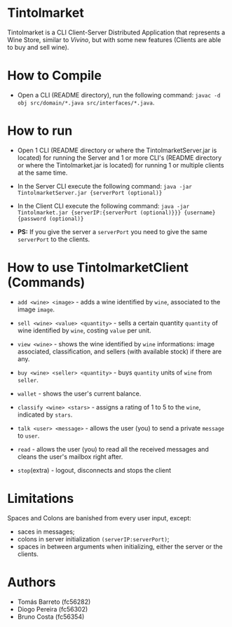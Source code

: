 
# Tintolmarket


Tintolmarket is a CLI Client-Server Distributed Application that represents a Wine Store, similar to _Vivino_, but with
some new features (Clients are able to buy and sell wine).

# How to Compile

- Open a CLI (README directory), run the following command: `javac -d obj src/domain/*.java src/interfaces/*.java`.

# How to run

- Open 1 CLI (README directory or where the TintolmarketServer.jar is located) for running the Server and 1 or more CLI's (README directory or where the Tintolmarket.jar is located) for running 1 or multiple clients at the same time.


- In the Server CLI execute the following command: `java -jar TintolmarketServer.jar {serverPort (optional)}`


- In the Client CLI execute the following command: `java -jar Tintolmarket.jar {serverIP:{serverPort (optional)}}} {username} {password (optional)}`


- **PS:** If you give the server a `serverPort` you need to give the same `serverPort` to the clients.


# How to use TintolmarketClient (Commands)

- `add <wine> <image>` - adds a wine identified by `wine`, associated to the image `image`.


- `sell <wine> <value> <quantity>` - sells a certain quantity `quantity` of wine identified by `wine`, costing `value`
per unit.


- `view <wine>` - shows the wine identified by `wine` informations: image associated, classification, and sellers
  (with available stock) if there are any.


- `buy <wine> <seller> <quantity>` - buys `quantity` units of `wine` from `seller`.


- `wallet` - shows the user's current balance.


- `classify <wine> <stars>` - assigns a rating of 1 to 5 to the `wine`, indicated by `stars`.


- `talk <user> <message>` - allows the user (you) to send a private `message` to `user`.


- `read` - allows the user (you) to read all the received messages and cleans the user's mailbox right after.


- `stop`(extra) - logout, disconnects and stops the client



# Limitations

Spaces and Colons are banished from every user input, except:
  - saces in messages;
  - colons in server initialization `(serverIP:serverPort)`;
  - spaces in between arguments when initializing, either the server or the clients.



# Authors

- Tomás Barreto (fc56282)
- Diogo Pereira (fc56302)
- Bruno Costa (fc56354)